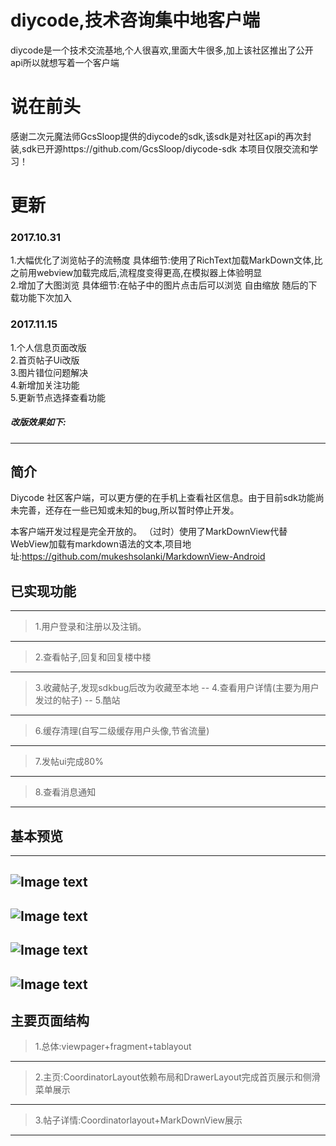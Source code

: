 # diycode,技术咨询集中地客户端
diycode是一个技术交流基地,个人很喜欢,里面大牛很多,加上该社区推出了公开api所以就想写着一个客户端
# 说在前头
感谢二次元魔法师GcsSloop提供的diycode的sdk,该sdk是对社区api的再次封装,sdk已开源https://github.com/GcsSloop/diycode-sdk
本项目仅限交流和学习！
# 更新
### 2017.10.31
1.大幅优化了浏览帖子的流畅度 具体细节:使用了RichText加载MarkDown文体,比之前用webview加载完成后,流程度变得更高,在模拟器上体验明显<br/>
2.增加了大图浏览 具体细节:在帖子中的图片点击后可以浏览 自由缩放 随后的下载功能下次加入
### 2017.11.15
1.个人信息页面改版<br/>
2.首页帖子Ui改版<br/>
3.图片错位问题解决<br/>
4.新增加关注功能<br/>
5.更新节点选择查看功能<br>
##### 改版效果如下:
---
## 简介
Diycode 社区客户端，可以更方便的在手机上查看社区信息。由于目前sdk功能尚未完善，还存在一些已知或未知的bug,所以暂时停止开发。

本客户端开发过程是完全开放的。
（过时）使用了MarkDownView代替WebView加载有markdown语法的文本,项目地址:https://github.com/mukeshsolanki/MarkdownView-Android

## 已实现功能
----------------------------
>1.用户登录和注册以及注销。
---
>2.查看帖子,回复和回复楼中楼
---
>3.收藏帖子,发现sdkbug后改为收藏至本地
--
>4.查看用户详情(主要为用户发过的帖子)
--
>5.酷站
---
>6.缓存清理(自写二级缓存用户头像,节省流量)
---
>7.发帖ui完成80%
---
>8.查看消息通知
---
## 基本预览
-----------------------------
![Image text](https://raw.githubusercontent.com/Aoyihala/img/master/diycode/home.png)
----
![Image text](https://raw.githubusercontent.com/Aoyihala/img/master/diycode/home2.png)
---
![Image text](https://raw.githubusercontent.com/Aoyihala/img/master/diycode/topic1.png)
---
![Image text](https://raw.githubusercontent.com/Aoyihala/img/master/diycode/topic2.png)
----
## 主要页面结构
> 1.总体:viewpager+fragment+tablayout
---
> 2.主页:CoordinatorLayout依赖布局和DrawerLayout完成首页展示和侧滑菜单展示
---
> 3.帖子详情:Coordinatorlayout+MarkDownView展示
---

